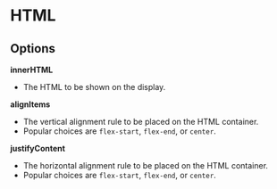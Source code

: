 # HTML

## Options

**innerHTML**
- The HTML to be shown on the display.


**alignItems**
- The vertical alignment rule to be placed on the HTML container.
- Popular choices are `flex-start`, `flex-end`, or `center`.


**justifyContent**
- The horizontal alignment rule to be placed on the HTML container.
- Popular choices are `flex-start`, `flex-end`, or `center`.
